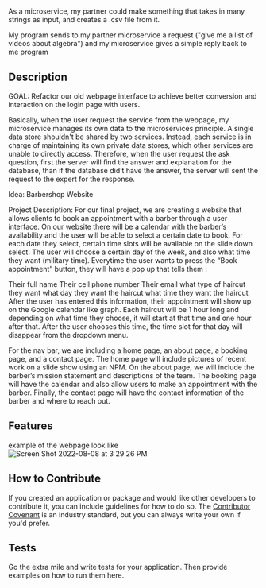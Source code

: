 # <CS361 GROUP24 LEARNING STUDY MICROSERVICE>
As a microservice, my partner could make something that takes in many strings as input, and creates a .csv file from it.

My program sends to my partner microservice a request ("give me a list of videos about algebra") and my microservice gives a simple reply back to me program


## Description

GOAL:
Refactor our old webpage interface to achieve better conversion and interaction on the login page with users.

Basically, when the user request the service from the webpage, my microservice manages its own data to the microservices principle. A single data store shouldn't be shared by two services. Instead, each service is in charge of maintaining its own private data stores, which other services are unable to directly access. Therefore, when the user request the ask question, first the server will find the answer and explanation for the database, than if the database did’t have the answer, the server will sent the request to the expert for the response.


Idea: Barbershop Website

Project Description: For our final project, we are creating a website that allows clients to book an appointment with a barber through a user interface. On our website there will be a calendar with the barber’s availability and the user will be able to select a certain date to book. For each date they select, certain time slots will be available on the slide down select. The user will choose a certain day of the week, and also what time they want (military time). Everytime the user wants to press the “Book appointment” button, they will have a pop up that tells them :

Their full name
Their cell phone number
Their email
what type of haircut they want
what day they want the haircut
what time they want the haircut
After the user has entered this information, their appointment will show up on the Google calendar like graph. Each haircut will be 1 hour long and depending on what time they choose, it will start at that time and one hour after that. After the user chooses this time, the time slot for that day will disappear from the dropdown menu.

For the nav bar, we are including a home page, an about page, a booking page, and a contact page. The home page will include pictures of recent work on a slide show using an NPM. On the about page, we will include the barber’s mission statement and descriptions of the team. The booking page will have the calendar and also allow users to make an appointment with the barber. Finally, the contact page will have the contact information of the barber and where to reach out.



## Features
example of the webpage look like
![Screen Shot 2022-08-08 at 3 29 26 PM](https://user-images.githubusercontent.com/91305697/183525527-36e20981-7749-4b7b-8e14-13fc4acd1683.png)


## How to Contribute

If you created an application or package and would like other developers to contribute it, you can include guidelines for how to do so. The [Contributor Covenant](https://www.contributor-covenant.org/) is an industry standard, but you can always write your own if you'd prefer.

## Tests

Go the extra mile and write tests for your application. Then provide examples on how to run them here.
